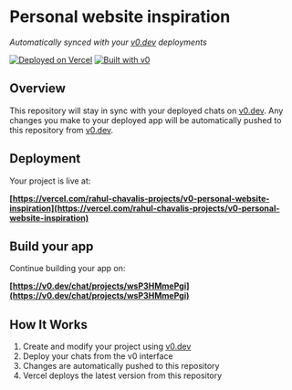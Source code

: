 # Personal website inspiration

*Automatically synced with your [v0.dev](https://v0.dev) deployments*

[![Deployed on Vercel](https://img.shields.io/badge/Deployed%20on-Vercel-black?style=for-the-badge&logo=vercel)](https://vercel.com/rahul-chavalis-projects/v0-personal-website-inspiration)
[![Built with v0](https://img.shields.io/badge/Built%20with-v0.dev-black?style=for-the-badge)](https://v0.dev/chat/projects/wsP3HMmePgi)

## Overview

This repository will stay in sync with your deployed chats on [v0.dev](https://v0.dev).
Any changes you make to your deployed app will be automatically pushed to this repository from [v0.dev](https://v0.dev).

## Deployment

Your project is live at:

**[https://vercel.com/rahul-chavalis-projects/v0-personal-website-inspiration](https://vercel.com/rahul-chavalis-projects/v0-personal-website-inspiration)**

## Build your app

Continue building your app on:

**[https://v0.dev/chat/projects/wsP3HMmePgi](https://v0.dev/chat/projects/wsP3HMmePgi)**

## How It Works

1. Create and modify your project using [v0.dev](https://v0.dev)
2. Deploy your chats from the v0 interface
3. Changes are automatically pushed to this repository
4. Vercel deploys the latest version from this repository